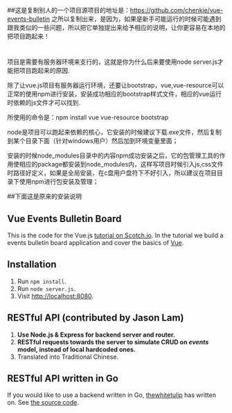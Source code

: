 ##这是复制别人的一个项目源项目的地址是：https://github.com/chenkie/vue-events-bulletin
之所以复制出来，是因为，如果是新手可能运行的时候可能遇到跟我类似的一些问题，所以把它单独提出来给予相应的说明，让你更容易在本地的把项目跑起来！
#
项目是需要有服务器环境来支行的，这就是你为什么后来要使用node server.js才能把项目跑起来的原因.

除了让vue.js项目有服务器运行环境，还要让bootstrap，vue,vue-resource可以正常的使用npm进行安装，安装成功相应的bootstrap样式文件，相应的vue运行时依赖的js文件才可以找到.

所使用的命令是：npm install vue vue-resource bootstrap

node是项目可以跑起来依赖的核心，它安装的时候建议下载.exe文件，然后复制到某个目录下面（针对windows用户）然后加到环境变量里面；

安装的时候node_modules目录中的内容npm成功安装之后，它的包管理工具的作用使相应的package都安装到node_modules内，这样写项目时候引入js,css文件时路径好定义，如果是全局安装，在c盘用户盘符下不好引入，所以建议在项目目录下使用npm进行包安装及管理；

##下面这是原来的安装说明
## Vue Events Bulletin Board

This is the code for the Vue.js [tutorial on Scotch.io](https://scotch.io/tutorials/build-a-single-page-time-tracking-app-with-vue-js-introduction). In the tutorial we build a events bulletin board application and cover the basics of [Vue](http://vuejs.org/).

## Installation

1. Run `npm install`.
2. Run `node server.js`.
3. Visit [http://localhost:8080](http://localhost:8080).

## RESTful API (contributed by Jason Lam)

1. **Use Node.js & Express for backend server and router.**
2. **RESTful requests towards the server to simulate CRUD on *events* model, instead of local hardcoded ones.**
3. Translated into Traditional Chinese.

## RESTful API written in Go 

If you would like to use a backend written in Go, [thewhitetulip](http://github.com/thewhitetulip) has written on. See [the source code](https://github.com/thewhitetulip/go-vue-events).
 
